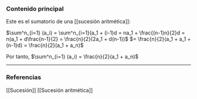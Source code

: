 ### Contenido principal

Este es el sumatorio de una [[sucesión aritmética]]:

$\sum^n_{i=1} (a_i) = \sum^n_{i=1}(a_1 + (i-1)d = na_1 + \frac{(n-1)n}{2}d = n(a_1 + d\frac{n-1}{2} = \frac{n}{2}(2a_1 + d(n-1))$
$= \frac{n}{2}(a_1 + a_1 + (n-1)d) = \frac{n}{2}(a_1 + a_n)$

Por tanto, $\sum^n_{i=1} (a_i) = \frac{n}{2}(a_1 + a_n)$
 

--- 
### Referencias
[[Sucesión]]
[[Sucesión aritmética]]